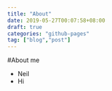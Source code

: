 ```yaml
---
title: "About"
date: 2019-05-27T00:07:58+08:00
draft: true
categories: "github-pages"
tag: ["blog","post"]
---
```


#About me
- Neil
- Hi

